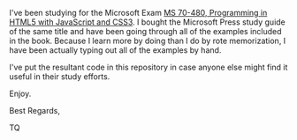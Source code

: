 I've been studying for the Microsoft Exam [MS 70-480, Programming in HTML5 with JavaScript and CSS3](https://www.microsoft.com/learning/en-us/exam-70-480.aspx). I bought the Microsoft Press study guide of the same title and have been going through all of the examples included in the book. Because I learn more by doing than I do by rote memorization, I have been actually typing out all of the examples by hand.

I've put the resultant code in this repository in case anyone else might find it useful in their study efforts.

Enjoy.

Best Regards,

TQ